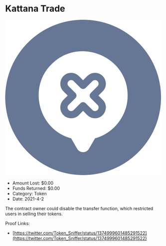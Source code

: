 # Kattana Trade
![Kattana Trade](/rektimages/Kattana-Trade.png)
- Amount Lost: $0.00
- Funds Returned: $0.00
- Category: Token
- Date: 2021-4-2

The contract owner could disable the transfer function, which restricted users in selling their tokens.


Proof Links:
- [https://twitter.com/Token_Sniffer/status/1374999601485291522](https://twitter.com/Token_Sniffer/status/1374999601485291522)


